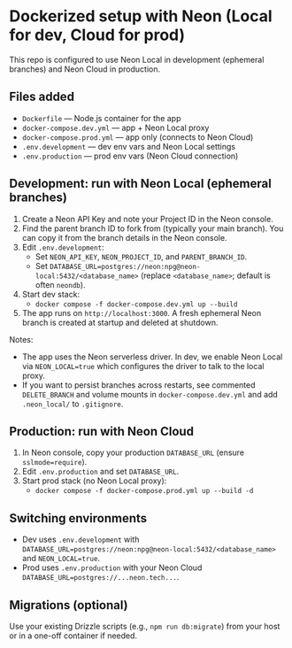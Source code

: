# Dockerized setup with Neon (Local for dev, Cloud for prod)

This repo is configured to use Neon Local in development (ephemeral branches) and Neon Cloud in production.

## Files added

- `Dockerfile` — Node.js container for the app
- `docker-compose.dev.yml` — app + Neon Local proxy
- `docker-compose.prod.yml` — app only (connects to Neon Cloud)
- `.env.development` — dev env vars and Neon Local settings
- `.env.production` — prod env vars (Neon Cloud connection)

## Development: run with Neon Local (ephemeral branches)

1. Create a Neon API Key and note your Project ID in the Neon console.
2. Find the parent branch ID to fork from (typically your main branch). You can copy it from the branch details in the Neon console.
3. Edit `.env.development`:
   - Set `NEON_API_KEY`, `NEON_PROJECT_ID`, and `PARENT_BRANCH_ID`.
   - Set `DATABASE_URL=postgres://neon:npg@neon-local:5432/<database_name>` (replace `<database_name>`; default is often `neondb`).
4. Start dev stack:
   - `docker compose -f docker-compose.dev.yml up --build`
5. The app runs on `http://localhost:3000`. A fresh ephemeral Neon branch is created at startup and deleted at shutdown.

Notes:

- The app uses the Neon serverless driver. In dev, we enable Neon Local via `NEON_LOCAL=true` which configures the driver to talk to the local proxy.
- If you want to persist branches across restarts, see commented `DELETE_BRANCH` and volume mounts in `docker-compose.dev.yml` and add `.neon_local/` to `.gitignore`.

## Production: run with Neon Cloud

1. In Neon console, copy your production `DATABASE_URL` (ensure `sslmode=require`).
2. Edit `.env.production` and set `DATABASE_URL`.
3. Start prod stack (no Neon Local proxy):
   - `docker compose -f docker-compose.prod.yml up --build -d`

## Switching environments

- Dev uses `.env.development` with `DATABASE_URL=postgres://neon:npg@neon-local:5432/<database_name>` and `NEON_LOCAL=true`.
- Prod uses `.env.production` with your Neon Cloud `DATABASE_URL=postgres://...neon.tech...`.

## Migrations (optional)

Use your existing Drizzle scripts (e.g., `npm run db:migrate`) from your host or in a one-off container if needed.
